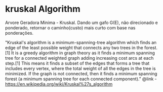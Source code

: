 # kruskal Algorithm

Arvore Geradora Minima - Kruskal.
Dando um gafo G(E), não direcionado e ponderado, retornar o caminho(custo) mais curto com base nas ponderações.
  
"Kruskal's algorithm is a minimum-spanning-tree algorithm which finds an edge of the least possible weight that connects any two trees in the forest.[1] It is a greedy algorithm in graph theory as it finds a minimum spanning tree for a connected weighted graph adding increasing cost arcs at each step.[1] This means it finds a subset of the edges that forms a tree that includes every vertex, where the total weight of all the edges in the tree is minimized. If the graph is not connected, then it finds a minimum spanning forest (a minimum spanning tree for each connected component)."
@link - https://en.wikipedia.org/wiki/Kruskal%27s_algorithm
